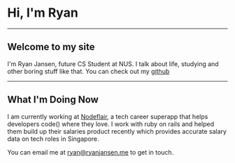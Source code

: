 # Hi, I'm Ryan

---

## Welcome to my site

I'm Ryan Jansen, future CS Student at NUS. I talk about life, studying and other boring stuff like that. You can check out my [github](https://www.github.com/ryanjansen)

---

## What I'm Doing Now

I am currently working at [Nodeflair](https://www.nodeflair.com), a tech career superapp that helps developers code() where they love. I work with ruby on rails and helped them build up their salaries product recently which provides accurate salary data on tech roles in Singapore.

You can email me at ryan@ryanjansen.me to get in touch. 
